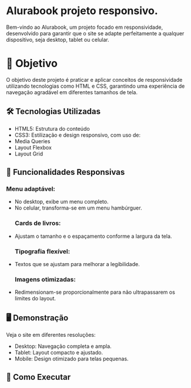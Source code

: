 # Alurabook projeto responsivo.
Bem-vindo ao Alurabook, um projeto focado em responsividade, desenvolvido para garantir que o site se adapte perfeitamente a qualquer dispositivo, seja desktop, tablet ou celular.
<h1>🎯 Objetivo</h1>
<p>O objetivo deste projeto é praticar e aplicar conceitos de responsividade utilizando tecnologias como HTML e CSS, garantindo uma experiência de navegação agradável em diferentes tamanhos de tela.</p>
<section>
  <h2>🛠️ Tecnologias Utilizadas</h2>
<ul>
  <li>HTML5: Estrutura do conteúdo</li>
  <li>CSS3: Estilização e design responsivo, com uso de:</li>
  <li>Media Queries</li>
  <li>Layout Flexbox</li>
  <li>Layout Grid</li>
</ul>
</section>

<section>
  <h2>📱 Funcionalidades Responsivas</h2>
  <h3>Menu adaptável:</h3>
 <ul>
 <li>No desktop, exibe um menu completo.</li>
 <li>No celular, transforma-se em um menu hambúrguer.</li>
  <section>
 <h3>Cards de livros:</h3>
 <li>Ajustam o tamanho e o espaçamento conforme a largura da tela.</li>
 </section>
 <section>
 <h3>Tipografia flexível:</h3>
 <li>Textos que se ajustam para melhorar a legibilidade.</li>
 </section>
<section>
<h3>Imagens otimizadas:</h3>
<li>Redimensionam-se proporcionalmente para não ultrapassarem os limites do layout.</li>
  </ul>
</section>
  


<section>
  <h2>🖥️ Demonstração</h2>
  <p>Veja o site em diferentes resoluções:</p>
  <ul>
    <li>Desktop: Navegação completa e ampla.</li>
    <li>Tablet: Layout compacto e ajustado.</li>
    <li>Mobile: Design otimizado para telas pequenas.</li>
  </ul>
</section>


<section>
  <h2>🚀 Como Executar</h2>
</section>

